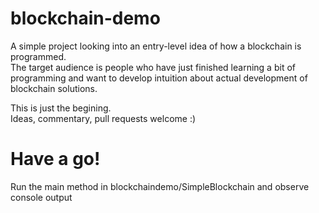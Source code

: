 # blockchain-demo
A simple project looking into an entry-level idea of how a blockchain is programmed.<BR>
The target audience is people who have just finished learning a bit of programming and want to develop intuition about actual development of blockchain solutions.

This is just the begining.<BR>
Ideas, commentary, pull requests welcome :)

# Have a go!
Run the main method in blockchaindemo/SimpleBlockchain and observe console output